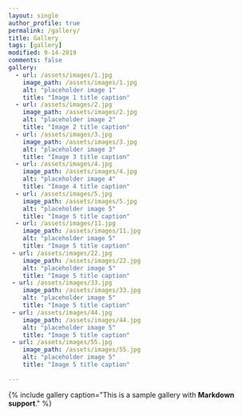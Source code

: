 ```yaml
---
layout: single
author_profile: true
permalink: /gallery/
title: Gallery
tags: [gallery]
modified: 9-14-2019
comments: false
gallery:
  - url: /assets/images/1.jpg
    image_path: /assets/images/1.jpg
    alt: "placeholder image 1"
    title: "Image 1 title caption"
  - url: /assets/images/2.jpg
    image_path: /assets/images/2.jpg
    alt: "placeholder image 2"
    title: "Image 2 title caption"
  - url: /assets/images/3.jpg
    image_path: /assets/images/3.jpg
    alt: "placeholder image 3"
    title: "Image 3 title caption"  
  - url: /assets/images/4.jpg
    image_path: /assets/images/4.jpg
    alt: "placeholder image 4"
    title: "Image 4 title caption"
  - url: /assets/images/5.jpg
    image_path: /assets/images/5.jpg
    alt: "placeholder image 5"
    title: "Image 5 title caption" 
  - url: /assets/images/11.jpg
    image_path: /assets/images/11.jpg
    alt: "placeholder image 5"
    title: "Image 5 title caption" 
 - url: /assets/images/22.jpg
    image_path: /assets/images/22.jpg
    alt: "placeholder image 5"
    title: "Image 5 title caption" 
 - url: /assets/images/33.jpg
    image_path: /assets/images/33.jpg
    alt: "placeholder image 5"
    title: "Image 5 title caption" 
 - url: /assets/images/44.jpg
    image_path: /assets/images/44.jpg
    alt: "placeholder image 5"
    title: "Image 5 title caption" 
 - url: /assets/images/55.jpg
    image_path: /assets/images/55.jpg
    alt: "placeholder image 5"
    title: "Image 5 title caption" 
 
---
```

{% include gallery caption="This is a sample gallery with **Markdown support**." %}


